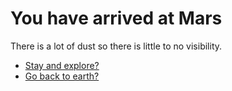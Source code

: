 # You have arrived at Mars

There is a lot of dust so there is little to no visibility.

* [Stay and explore?](building.md)
* [Go back to earth?](survived.md)

